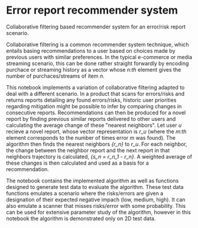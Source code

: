 # Error report recommender system
Collaborative filtering based recommender system for an error/risk report scenario.

Collaborative filtering is a common recommender system technique, which entails basing recommendations to a user based on choices made by previous users with similar preferences. In the typical e-commerce or media streaming scenario, this can be done rather straight forwardly by encoding purchace or streaming history as a vector whose *n:th* element gives the number of purchaces/streams of item *n*. 

This notebook implements a variation of collaborative filtering adapted to deal with a different scenario. In a product that scans for errors/risks and returns reports detailing any found errors/risks, historic user priorities regarding mitigation might be possible to infer by comparing changes in consecutive reports. Recommendations can then be produced for a novel report by finding previous similar reports delivered to other users and calculating the average change of these "nearest neighbors". Let user *u* recieve a novel report, whose vector representation is *r_u* (where the *m:th* element corresponds to the number of times error *m* was found). The algorithm then finds the nearest neighbors *{r_n}* to *r_u*. For each neighbor, the change between the neighbor report and the next report in that neighbors trajectory is calculated, *{s_n = r_n_1 - r_n}*. A weighted average of these changes is then calculated and used as a basis for a recommendation.

The notebook contains the implemented algorithm as well as functions designed to generate test data to evaluate the algorithm. These test data functions emulates a scenario where the risks/errors are given a designation of their expected negative impach (low, medium, high). It can also emulate a scanner that misses risks/error with some probability. This can be used for extensive parameter study of the algorithm, however in this notebook the algorithm is demonstrated only on 2D test data.
